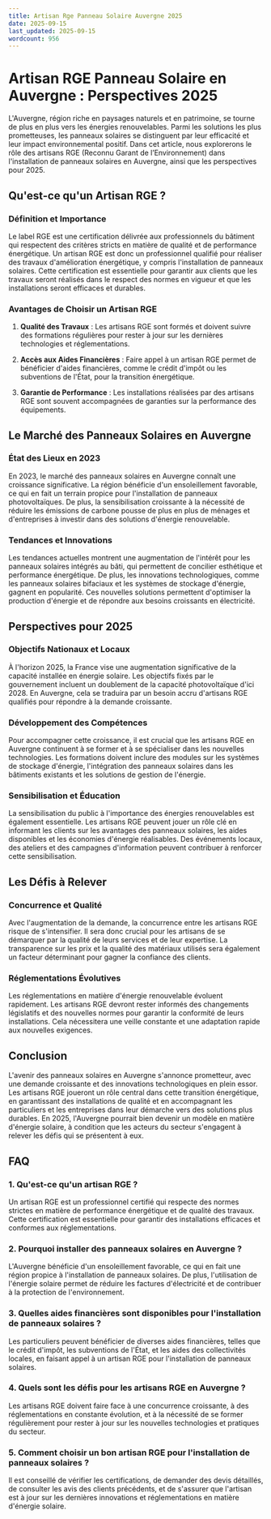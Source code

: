 ```yaml
---
title: Artisan Rge Panneau Solaire Auvergne 2025
date: 2025-09-15
last_updated: 2025-09-15
wordcount: 956
---
```


# Artisan RGE Panneau Solaire en Auvergne : Perspectives 2025

L'Auvergne, région riche en paysages naturels et en patrimoine, se tourne de plus en plus vers les énergies renouvelables. Parmi les solutions les plus prometteuses, les panneaux solaires se distinguent par leur efficacité et leur impact environnemental positif. Dans cet article, nous explorerons le rôle des artisans RGE (Reconnu Garant de l’Environnement) dans l'installation de panneaux solaires en Auvergne, ainsi que les perspectives pour 2025.

## Qu'est-ce qu'un Artisan RGE ?

### Définition et Importance

Le label RGE est une certification délivrée aux professionnels du bâtiment qui respectent des critères stricts en matière de qualité et de performance énergétique. Un artisan RGE est donc un professionnel qualifié pour réaliser des travaux d'amélioration énergétique, y compris l'installation de panneaux solaires. Cette certification est essentielle pour garantir aux clients que les travaux seront réalisés dans le respect des normes en vigueur et que les installations seront efficaces et durables.

### Avantages de Choisir un Artisan RGE

1. **Qualité des Travaux** : Les artisans RGE sont formés et doivent suivre des formations régulières pour rester à jour sur les dernières technologies et réglementations.
   
2. **Accès aux Aides Financières** : Faire appel à un artisan RGE permet de bénéficier d'aides financières, comme le crédit d'impôt ou les subventions de l'État, pour la transition énergétique.

3. **Garantie de Performance** : Les installations réalisées par des artisans RGE sont souvent accompagnées de garanties sur la performance des équipements.

## Le Marché des Panneaux Solaires en Auvergne

### État des Lieux en 2023

En 2023, le marché des panneaux solaires en Auvergne connaît une croissance significative. La région bénéficie d'un ensoleillement favorable, ce qui en fait un terrain propice pour l'installation de panneaux photovoltaïques. De plus, la sensibilisation croissante à la nécessité de réduire les émissions de carbone pousse de plus en plus de ménages et d'entreprises à investir dans des solutions d'énergie renouvelable.

### Tendances et Innovations

Les tendances actuelles montrent une augmentation de l'intérêt pour les panneaux solaires intégrés au bâti, qui permettent de concilier esthétique et performance énergétique. De plus, les innovations technologiques, comme les panneaux solaires bifaciaux et les systèmes de stockage d'énergie, gagnent en popularité. Ces nouvelles solutions permettent d'optimiser la production d'énergie et de répondre aux besoins croissants en électricité.

## Perspectives pour 2025

### Objectifs Nationaux et Locaux

À l'horizon 2025, la France vise une augmentation significative de la capacité installée en énergie solaire. Les objectifs fixés par le gouvernement incluent un doublement de la capacité photovoltaïque d'ici 2028. En Auvergne, cela se traduira par un besoin accru d'artisans RGE qualifiés pour répondre à la demande croissante.

### Développement des Compétences

Pour accompagner cette croissance, il est crucial que les artisans RGE en Auvergne continuent à se former et à se spécialiser dans les nouvelles technologies. Les formations doivent inclure des modules sur les systèmes de stockage d'énergie, l'intégration des panneaux solaires dans les bâtiments existants et les solutions de gestion de l'énergie.

### Sensibilisation et Éducation

La sensibilisation du public à l'importance des énergies renouvelables est également essentielle. Les artisans RGE peuvent jouer un rôle clé en informant les clients sur les avantages des panneaux solaires, les aides disponibles et les économies d'énergie réalisables. Des événements locaux, des ateliers et des campagnes d'information peuvent contribuer à renforcer cette sensibilisation.

## Les Défis à Relever

### Concurrence et Qualité

Avec l'augmentation de la demande, la concurrence entre les artisans RGE risque de s'intensifier. Il sera donc crucial pour les artisans de se démarquer par la qualité de leurs services et de leur expertise. La transparence sur les prix et la qualité des matériaux utilisés sera également un facteur déterminant pour gagner la confiance des clients.

### Réglementations Évolutives

Les réglementations en matière d'énergie renouvelable évoluent rapidement. Les artisans RGE devront rester informés des changements législatifs et des nouvelles normes pour garantir la conformité de leurs installations. Cela nécessitera une veille constante et une adaptation rapide aux nouvelles exigences.

## Conclusion

L'avenir des panneaux solaires en Auvergne s'annonce prometteur, avec une demande croissante et des innovations technologiques en plein essor. Les artisans RGE joueront un rôle central dans cette transition énergétique, en garantissant des installations de qualité et en accompagnant les particuliers et les entreprises dans leur démarche vers des solutions plus durables. En 2025, l'Auvergne pourrait bien devenir un modèle en matière d'énergie solaire, à condition que les acteurs du secteur s'engagent à relever les défis qui se présentent à eux.

## FAQ

### 1. Qu'est-ce qu'un artisan RGE ?

Un artisan RGE est un professionnel certifié qui respecte des normes strictes en matière de performance énergétique et de qualité des travaux. Cette certification est essentielle pour garantir des installations efficaces et conformes aux réglementations.

### 2. Pourquoi installer des panneaux solaires en Auvergne ?

L'Auvergne bénéficie d'un ensoleillement favorable, ce qui en fait une région propice à l'installation de panneaux solaires. De plus, l'utilisation de l'énergie solaire permet de réduire les factures d'électricité et de contribuer à la protection de l'environnement.

### 3. Quelles aides financières sont disponibles pour l'installation de panneaux solaires ?

Les particuliers peuvent bénéficier de diverses aides financières, telles que le crédit d'impôt, les subventions de l'État, et les aides des collectivités locales, en faisant appel à un artisan RGE pour l'installation de panneaux solaires.

### 4. Quels sont les défis pour les artisans RGE en Auvergne ?

Les artisans RGE doivent faire face à une concurrence croissante, à des réglementations en constante évolution, et à la nécessité de se former régulièrement pour rester à jour sur les nouvelles technologies et pratiques du secteur.

### 5. Comment choisir un bon artisan RGE pour l'installation de panneaux solaires ?

Il est conseillé de vérifier les certifications, de demander des devis détaillés, de consulter les avis des clients précédents, et de s'assurer que l'artisan est à jour sur les dernières innovations et réglementations en matière d'énergie solaire.
